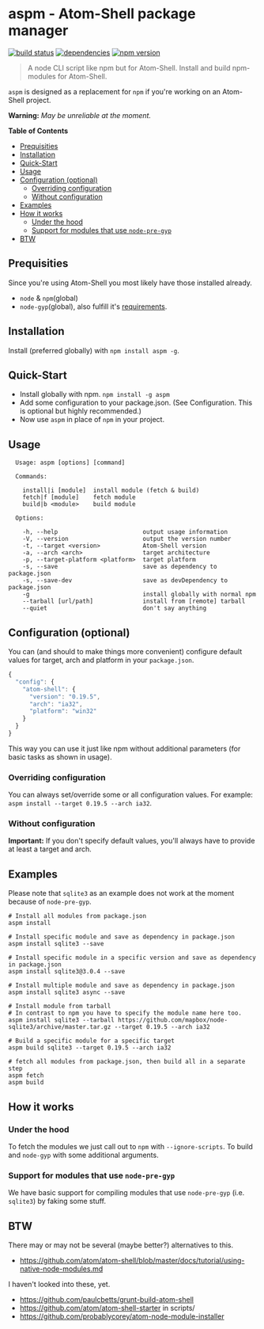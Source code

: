 # aspm - Atom-Shell package manager
[![build status](http://img.shields.io/travis/bwin/aspm/master.svg?style=flat-square)](https://travis-ci.org/bwin/aspm)
[![dependencies](http://img.shields.io/david/bwin/aspm.svg?style=flat-square)](https://david-dm.org/bwin/aspm)
[![npm version](http://img.shields.io/npm/v/aspm.svg?style=flat-square)](https://npmjs.org/package/aspm)

> A node CLI script like npm but for Atom-Shell. Install and build npm-modules for Atom-Shell.

`aspm` is designed as a replacement for `npm` if you're working on an Atom-Shell project.

**Warning:** *May be unreliable at the moment.*

**Table of Contents**
- [Prequisities](#prequisities)
- [Installation](#installation)
- [Quick-Start](#quick-start)
- [Usage](#usage)
- [Configuration (optional)](#configuration-optional)
  - [Overriding configuration](#overriding-configuration)
  - [Without configuration](#without-configuration)
- [Examples](#examples)
- [How it works](#how-it-works)
  - [Under the hood](#under-the-hood)
  - [Support for modules that use `node-pre-gyp`](#support-for-modules-that-use-node-pre-gyp)
- [BTW](#btw)

## Prequisities
Since you're using Atom-Shell you most likely have those installed already.
- `node` & `npm`(global)
- `node-gyp`(global), also fulfill it's [requirements](https://github.com/TooTallNate/node-gyp#installation).

## Installation
Install (preferred globally) with `npm install aspm -g`.

## Quick-Start
- Install globally with npm. `npm install -g aspm`
- Add some configuration to your package.json. (See Configuration. This is optional but highly recommended.)
- Now use `aspm` in place of `npm` in your project.

## Usage
```
  Usage: aspm [options] [command]

  Commands:

    install|i [module]  install module (fetch & build)
    fetch|f [module]    fetch module
    build|b <module>    build module

  Options:

    -h, --help                        output usage information
    -V, --version                     output the version number
    -t, --target <version>            Atom-Shell version
    -a, --arch <arch>                 target architecture
    -p, --target-platform <platform>  target platform
    -s, --save                        save as dependency to package.json
    -s, --save-dev                    save as devDependency to package.json
    -g                                install globally with normal npm
    --tarball [url/path]              install from [remote] tarball
    --quiet                           don't say anything
```

## Configuration (optional)
You can (and should to make things more convenient) configure default values for target, arch and platform in your `package.json`.
```js
{
  "config": {
    "atom-shell": {
      "version": "0.19.5",
      "arch": "ia32",
      "platform": "win32"
    }
  }
}
```
This way you can use it just like npm without additional parameters (for basic tasks as shown in usage).

### Overriding configuration
You can always set/override some or all configuration values. For example: `aspm install --target 0.19.5 --arch ia32`.

### Without configuration
**Important:** If you don't specify default values, you'll always have to provide at least a target and arch.

## Examples
Please note that `sqlite3` as an example does not work at the moment because of `node-pre-gyp`.
```
# Install all modules from package.json
aspm install

# Install specific module and save as dependency in package.json
aspm install sqlite3 --save

# Install specific module in a specific version and save as dependency in package.json
aspm install sqlite3@3.0.4 --save

# Install multiple module and save as dependency in package.json
aspm install sqlite3 async --save

# Install module from tarball
# In contrast to npm you have to specify the module name here too.
aspm install sqlite3 --tarball https://github.com/mapbox/node-sqlite3/archive/master.tar.gz --target 0.19.5 --arch ia32

# Build a specific module for a specific target
aspm build sqlite3 --target 0.19.5 --arch ia32

# fetch all modules from package.json, then build all in a separate step
aspm fetch
aspm build
```

## How it works

### Under the hood
To fetch the modules we just call out to `npm` with `--ignore-scripts`. To build and `node-gyp` with some additional arguments.

### Support for modules that use `node-pre-gyp`
We have basic support for compiling modules that use `node-pre-gyp` (i.e. `sqlite3`) by faking some stuff.

## BTW
There may or may not be several (maybe better?) alternatives to this.
- https://github.com/atom/atom-shell/blob/master/docs/tutorial/using-native-node-modules.md

I haven't looked into these, yet.
- https://github.com/paulcbetts/grunt-build-atom-shell
- https://github.com/atom/atom-shell-starter in scripts/
- https://github.com/probablycorey/atom-node-module-installer